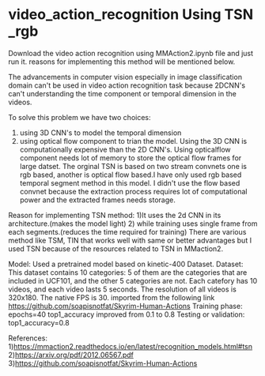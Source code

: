 # video_action_recognition Using TSN _rgb

Download the video action recognition using MMAction2.ipynb file and just run it. reasons for implementing this method will be mentioned below.

The advancements in computer vision especially in image classification domain can't be used in video action recognition task because 2DCNN's can't understanding the time component or temporal dimension in the videos.

To solve this problem we have two choices:
1) using 3D CNN's to model the temporal dimension 
2) using optical flow component to trian the model.
Using the 3D CNN is computationally expensive than the 2D CNN's. Using opticalflow component needs lot of memory to store the optical flow frames for large datset.
The orginal TSN is based on two stream convnets one is rgb based, another is optical flow based.I have only used rgb based temporal segment method in this model. I didn't use the flow based convnet because the extraction process requires lot of computational power and the extracted frames needs storage.

Reason for implementing TSN method: 
1)It uses the 2d CNN in its architecture.(makes the model light) 
2) while training uses single frame from each segments.(reduces the time required for training)
There are various method like TSM, TIN that works well with same or better advantages but I used TSN because of the resources related to TSN in MMaction2.

Model:
Used a pretrained model based on kinetic-400 Dataset.
Dataset:
This dataset contains 10 categories: 5 of them are the categories that are included in UCF101, and the other 5 categories are not. Each catefory has 10 videos, and each video lasts 5 seconds. The resolution of all videos is 320x180. The native FPS is 30.
imported from the following link https://github.com/soapisnotfat/Skyrim-Human-Actions
Training phase: 
  epochs=40
  top1_accuracy improved from 0.1 to 0.8
Testing or validation:
  top1_accuracy=0.8 
 
References:
1)https://mmaction2.readthedocs.io/en/latest/recognition_models.html#tsn
2)https://arxiv.org/pdf/2012.06567.pdf
3)https://github.com/soapisnotfat/Skyrim-Human-Actions


 

